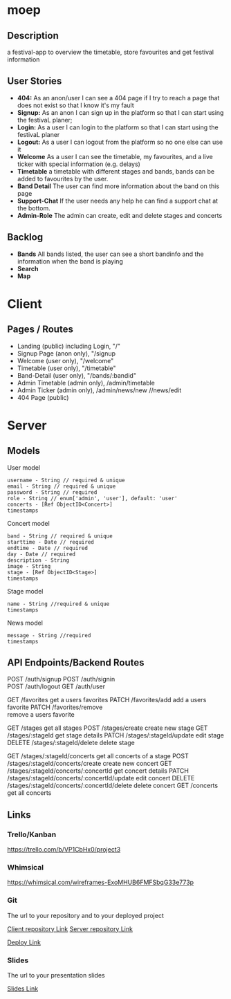 # moep

## Description

a festival-app to overview the timetable, store favourites and get festival information

## User Stories

-  **404:** As an anon/user I can see a 404 page if I try to reach a page that does not exist so that I know it's my fault
-  **Signup:** As an anon I can sign up in the platform so that I can start using the festivaL planer;
-  **Login:** As a user I can login to the platform so that I can start using the festivaL planer
-  **Logout:** As a user I can logout from the platform so no one else can use it
-  **Welcome** As a user I can see the timetable, my favourites, and a live ticker with special information (e.g. delays)
-  **Timetable** a timetable with different stages and bands, bands can be added to favourites by the user.
-  **Band Detail** The user can find more information about the band on this page
-  **Support-Chat** If the user needs any help he can find a support chat at the bottom.
-  **Admin-Role** The admin can create, edit and delete stages and concerts

## Backlog

-  **Bands** All bands listed, the user can see a short bandinfo and the information when the band is playing
-  **Search**
-  **Map**

# Client

## Pages / Routes

-  Landing (public) including Login, "/"
-  Signup Page (anon only), "/signup
-  Welcome (user only), "/welcome"
-  Timetable (user only), "/timetable"
-  Band-Detail (user only), "/bands/:bandid"
-  Admin Timetable (admin only), /admin/timetable
-  Admin Ticker (admin only), /admin/news/new //news/edit
-  404 Page (public)

# Server

## Models

User model

```
username - String // required & unique
email - String // required & unique
password - String // required
role - String // enum['admin', 'user'], default: 'user'
concerts - [Ref ObjectID<Concert>]
timestamps
```

Concert model

```
band - String // required & unique
starttime - Date // required
endtime - Date // required
day - Date // required
description - String
image - String
stage - [Ref ObjectID<Stage>]
timestamps
```

Stage model

```
name - String //required & unique
timestamps
```

News model

```
message - String //required
timestamps
```

## API Endpoints/Backend Routes

POST /auth/signup
POST /auth/signin  
 POST /auth/logout
GET /auth/user

GET /favorites
get a users favorites
PATCH /favorites/add
add a users favorite
PATCH /favorites/remove  
remove a users favorite

GET /stages get all stages
POST /stages/create create new stage
GET /stages/:stageId get stage details
PATCH /stages/:stageId/update edit stage
DELETE /stages/:stageId/delete delete stage

GET /stages/:stageId/concerts get all concerts of a stage
POST /stages/:stageId/concerts/create create new concert
GET /stages/:stageId/concerts/:concertId get concert details
PATCH /stages/:stageId/concerts/:concertId/update edit concert
DELETE /stages/:stageId/concerts/:concertId/delete delete concert
GET /concerts get all concerts

## Links

### Trello/Kanban

https://trello.com/b/VP1CbHx0/project3

### Whimsical

https://whimsical.com/wireframes-ExoMHUB6FMFSbqG33e773p

### Git

The url to your repository and to your deployed project

[Client repository Link](https://github.com/lemade3k-ironhack/moep-client)
[Server repository Link](https://github.com/lemade3k-ironhack/moep-server)

[Deploy Link](http://heroku.com)

### Slides

The url to your presentation slides

[Slides Link](http://slides.com)
